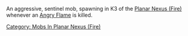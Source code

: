 An aggressive, sentinel mob, spawning in K3 of the [Planar Nexus
(Fire)](Planar_Nexus_(Fire) "wikilink") whenever an [Angry
Flame](Angry_Flame "wikilink") is killed.

[Category: Mobs In Planar Nexus
(Fire)](Category:_Mobs_In_Planar_Nexus_(Fire) "wikilink")
